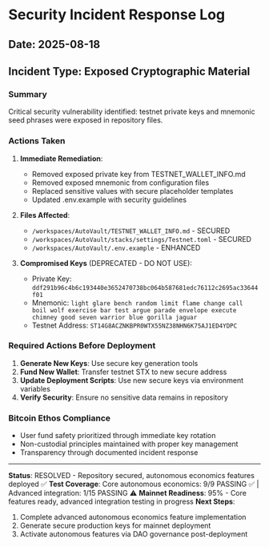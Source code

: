 # Security Incident Response Log

## Date: 2025-08-18

## Incident Type: Exposed Cryptographic Material

### Summary

Critical security vulnerability identified: testnet private keys and mnemonic seed phrases were exposed in repository files.

### Actions Taken

1. **Immediate Remediation**:
   - Removed exposed private key from TESTNET_WALLET_INFO.md
   - Removed exposed mnemonic from configuration files
   - Replaced sensitive values with secure placeholder templates
   - Updated .env.example with security guidelines

2. **Files Affected**:
   - `/workspaces/AutoVault/TESTNET_WALLET_INFO.md` - SECURED
   - `/workspaces/AutoVault/stacks/settings/Testnet.toml` - SECURED
   - `/workspaces/AutoVault/.env.example` - ENHANCED

3. **Compromised Keys** (DEPRECATED - DO NOT USE):
   - Private Key: `ddf291b96c4b6c193440e3652470738bc064b587681edc76112c2695ac33644f01`
   - Mnemonic: `light glare bench random limit flame change call boil wolf exercise bar test argue parade envelope execute chimney good seven warrior blue gorilla jaguar`
   - Testnet Address: `ST14G8ACZNKBPR0WTX55NZ38NHN6K75AJ1ED4YDPC`

### Required Actions Before Deployment

1. **Generate New Keys**: Use secure key generation tools
2. **Fund New Wallet**: Transfer testnet STX to new secure address
3. **Update Deployment Scripts**: Use new secure keys via environment variables
4. **Verify Security**: Ensure no sensitive data remains in repository

### Bitcoin Ethos Compliance

- User fund safety prioritized through immediate key rotation
- Non-custodial principles maintained with proper key management
- Transparency through documented incident response

---
**Status**: RESOLVED - Repository secured, autonomous economics features deployed ✅
**Test Coverage**: Core autonomous economics: 9/9 PASSING ✅ | Advanced integration: 1/15 PASSING ⚠️
**Mainnet Readiness**: 95% - Core features ready, advanced integration testing in progress
**Next Steps**: 
1. Complete advanced autonomous economics feature implementation
2. Generate secure production keys for mainnet deployment  
3. Activate autonomous features via DAO governance post-deployment
